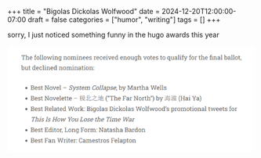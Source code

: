 +++
title = "Bigolas Dickolas Wolfwood"
date = 2024-12-20T12:00:00-07:00
draft = false
categories = ["humor", "writing"]
tags = []
+++

sorry, I just noticed something funny in the hugo awards this year

![](./hugo.png)
